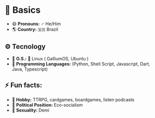 # 👤 Basics
- 😄 __Pronouns:__ ♂️ He/Him
- 🌎 __Country:__ 🇧🇷 Brazil

## ⚙️ Tecnology
- 💾 __O.S.:__ 🐧 Linux ( GalliumOS, Ubuntu )
- 📁 __Programming Languages:__ (Python, Shell Script, Javascript, Dart, Java, Typescript)

## ⚡ Fun facts:
- 🎲 __Hobby:__ TTRPG, cardgames, boardgames, listen podcasts
- 🥗 __Political Position:__ Eco-socialism
- 🎂 __Sexuality:__ Demi


<!--
**Albrigs/Albrigs** is a ✨ _special_ ✨ repository because its `README.md` (this file) appears on your GitHub profile.

Here are some ideas to get you started:

- 🔭 I’m currently working on ...
- 🌱 I’m currently learning ...
- 👯 I’m looking to collaborate on ...
- 🤔 I’m looking for help with ...
- 💬 Ask me about ...
- 📫 How to reach me: ...
- ⚡ Fun fact: ...
-->
